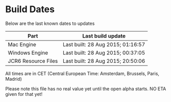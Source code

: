 # Build Dates

Below are the last known dates to updates

Part | Last build update
-----|-----
Mac Engine | Last built: 28 Aug 2015; 01:16:57
Windows Engine | Last built: 28 Aug 2015; 00:37:05
JCR6 Resource Files | Last built: 28 Aug 2015; 20:50:06
All times are in CET (Central European Time: Amsterdam, Brussels, Paris, Madrid)


Please note this file has no real value yet until the open alpha starts. NO ETA given for that yet!
